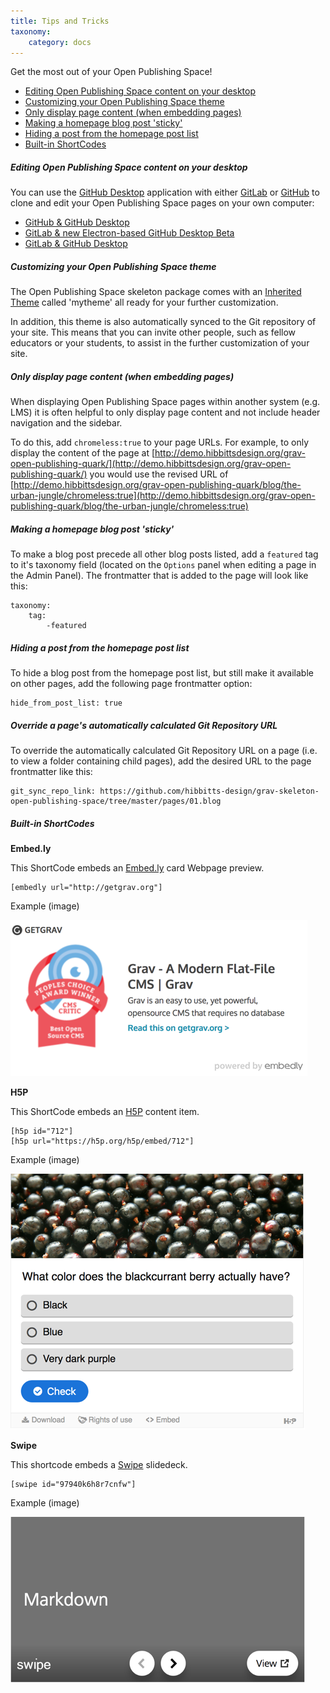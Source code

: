 ```yaml
---
title: Tips and Tricks
taxonomy:
    category: docs
---
```


Get the most out of your Open Publishing Space!

* [Editing Open Publishing Space content on your desktop](#editing-open-publishing-space-content-on-your-desktop)
* [Customizing your Open Publishing Space theme](#customizing-your-open-publishing-space-theme)
* [Only display page content (when embedding pages)](#only-display-page-content-when-embedding-pages)  
* [Making a homepage blog post 'sticky'](#making-a-homepage-blog-post-sticky)
* [Hiding a post from the homepage post list](#hiding-a-post-from-the-homepage-post-list)
* [Built-in ShortCodes](#built-in-shortcodes)

##### Editing Open Publishing Space content on your desktop

You can use the [GitHub Desktop](https://desktop.github.com/) application with either [GitLab](https://about.gitlab.com/) or [GitHub](https://github.com/) to clone and edit your Open Publishing Space pages on your own computer:

* [GitHub & GitHub Desktop](/github-githubdesktop)
* [GitLab & new Electron-based GitHub Desktop Beta](/gitlab-githubdesktop-beta)
* [GitLab & GitHub Desktop](/gitlab-githubdesktop)

##### Customizing your Open Publishing Space theme

The Open Publishing Space skeleton package comes with an [Inherited Theme](https://learn.getgrav.org/themes/customization#theme-inheritance) called 'mytheme' all ready for your further customization.

In addition, this theme is also automatically synced to the Git repository of your site. This means that you can invite other people, such as fellow educators or your students, to assist in the further customization of your site.

##### Only display page content (when embedding pages)

When displaying Open Publishing Space pages within another system (e.g. LMS) it is often helpful to only display page content and not include header navigation and the sidebar.

To do this, add `chromeless:true` to your page URLs. For example, to only display the content of the page at [http://demo.hibbittsdesign.org/grav-open-publishing-quark/](http://demo.hibbittsdesign.org/grav-open-publishing-quark/) you would use the revised URL of [http://demo.hibbittsdesign.org/grav-open-publishing-quark/blog/the-urban-jungle/chromeless:true](http://demo.hibbittsdesign.org/grav-open-publishing-quark/blog/the-urban-jungle/chromeless:true)

##### Making a homepage blog post 'sticky'

To make a blog post precede all other blog posts listed, add a `featured` tag to it's taxonomy field (located on the `Options` panel when editing a page in the Admin Panel). The frontmatter that is added to the page will look like this:

```
taxonomy:
    tag:
        -featured
```

##### Hiding a post from the homepage post list

To hide a blog post from the homepage post list, but still make it available on other pages, add the following page frontmatter option:

```
hide_from_post_list: true
```

##### Override a page's automatically calculated Git Repository URL

To override the automatically calculated Git Repository URL on a page (i.e. to view a folder containing child pages), add the desired URL to the page frontmatter like this:

```
git_sync_repo_link: https://github.com/hibbitts-design/grav-skeleton-open-publishing-space/tree/master/pages/01.blog
```

##### Built-in ShortCodes

**Embed.ly**

This ShortCode embeds an [Embed.ly](http://embed.ly/) card Webpage preview.

```
[embedly url="http://getgrav.org"]
```

Example (image)

![](embedly.png)

**H5P**

This ShortCode embeds an [H5P](https://h5p.org) content item.

```
[h5p id="712"]
[h5p url="https://h5p.org/h5p/embed/712"]
```

Example (image)

![](h5p.png)

**Swipe**

This shortcode embeds a [Swipe](https://www.swipe.to) slidedeck.

```
[swipe id="97940k6h8r7cnfw"]
```

Example (image)

![](swipe.png)
